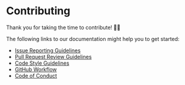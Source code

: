 # Contributing

Thank you for taking the time to contribute! :rocket::muscle:

The following links to our documentation might help you to get started:

* [Issue Reporting Guidelines](https://digitalfabrik.github.io/integreat-cms/issue-reporting.html)
* [Pull Request Review Guidelines](https://digitalfabrik.github.io/integreat-cms/pull-request-review-guide.html)
* [Code Style Guidelines](https://digitalfabrik.github.io/integreat-cms/code-style.html)
* [GitHub Workflow](https://digitalfabrik.github.io/integreat-cms/git-flow.html)
* [Code of Conduct](https://digitalfabrik.github.io/integreat-cms/code-of-conduct.html)

